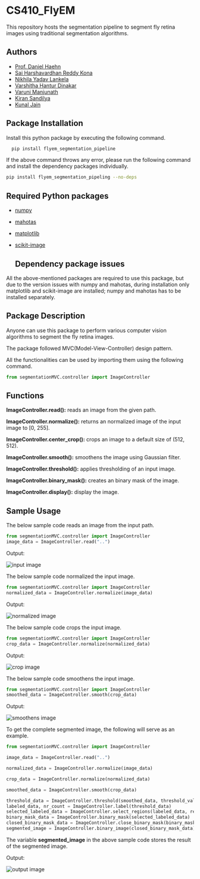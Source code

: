 # CS410_FlyEM
This repository hosts the segmentation pipeline to segment fly retina images using traditional segmentation algorithms.


## Authors

* [Prof. Daniel Haehn](https://github.com/haehn)
* [Sai Harshavardhan Reddy Kona](https://github.com/kshvr16)
* [Nikhila Yadav Lankela](https://github.com/Nikhila1003)
* [Varshitha Hantur Dinakar](https://github.com/varshi-123)
* [Varuni Manjunath](https://github.com/Varunii)
* [Kiran Sandilya](https://github.com/Kiransandilya)
* [Kunal Jain](https://github.com/jainkhere)


## Package Installation

Install this python package by executing the following command.
```bash
  pip install flyem_segmentation_pipeline
```
If the above command throws any error, please run the following command and install the dependency packages individually.
```bash
pip install flyem_segmentation_pipeling --no-deps
```


## Required Python packages

* [numpy](https://pypi.org/project/numpy/)
* [mahotas](https://pypi.org/project/mahotas/)
* [matplotlib](https://pypi.org/project/matplotlib/)
* [scikit-image](https://pypi.org/project/scikit-image/)

    ## Dependency package issues
All the above-mentioned packages are required to use this package, but due to the version issues with numpy and mahotas, during installation only matplotlib and scikit-image are installed; numpy and mahotas has to be installed separately.


## Package Description
Anyone can use this package to perform various computer vision algorithms to segment the fly retina images.

The package followed MVC(Model-View-Controller) design pattern.

All the functionalities can be used by importing them using the following command.
```python
from segmentationMVC.controller import ImageController
```

## Functions

**ImageController.read():** reads an image from the given path.

**ImageController.normalize():** returns an normalized image of the input image to [0, 255].

**ImageController.center_crop():** crops an image to a default size of (512, 512).

**ImageController.smooth():** smoothens the image using Gaussian filter.

**ImageController.threshold():** applies thresholding of an input image.

**ImageController.binary_mask():** creates an binary mask of the image.

**ImageController.display():** display the image.

## Sample Usage
The below sample code reads an image from the input path. 
```python
from segmentationMVC.controller import ImageController
image_data = ImageController.read("..")
```
Output:

![input image](https://raw.githubusercontent.com/kshvr16/CS410_FlyEM_PyPi/master/docs/sample_input.png)

The below sample code normalized the input image.
```python
from segmentationMVC.controller import ImageController
normalized_data = ImageController.normalize(image_data)
```
Output:

![normalized image](https://raw.githubusercontent.com/kshvr16/CS410_FlyEM_PyPi/master/docs/sample_normalize.png)


The below sample code crops the input image.
```python
from segmentationMVC.controller import ImageController
crop_data = ImageController.normalize(normalized_data)
```
Output:

![crop image](https://raw.githubusercontent.com/kshvr16/CS410_FlyEM_PyPi/master/docs/sample_crop.png)


The below sample code smoothens the input image.
```python
from segmentationMVC.controller import ImageController
smoothed_data = ImageController.smooth(crop_data)
```
Output:

![smoothens image](https://raw.githubusercontent.com/kshvr16/CS410_FlyEM_PyPi/master/docs/sample_smoothen.png)


To get the complete segmented image, the following will serve as an example.
```python
from segmentationMVC.controller import ImageController

image_data = ImageController.read("..")

normalized_data = ImageController.normalize(image_data)

crop_data = ImageController.normalize(normalized_data)

smoothed_data = ImageController.smooth(crop_data)

threshold_data = ImageController.threshold(smoothed_data, threshold_value=73)
labeled_data, nr_count = ImageController.label(threshold_data)
selected_labeled_data = ImageController.select_regions(labeled_data, region_size=1500)
binary_mask_data = ImageController.binary_mask(selected_labeled_data)
closed_binary_mask_data = ImageController.close_binary_mask(binary_mask_data)
segmented_image = ImageController.binary_image(closed_binary_mask_data)
```
The variable **segmented_image** in the above sample code stores the result of the segmented image.


Output:

![output image](https://raw.githubusercontent.com/kshvr16/CS410_FlyEM_PyPi/master/docs/sample_output.png)
